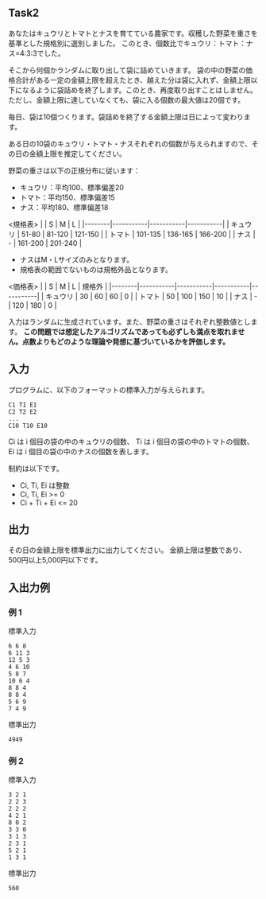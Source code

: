 ## Task2

あなたはキュウリとトマトとナスを育てている農家です。収穫した野菜を重さを基準とした規格別に選別しました。
このとき、個数比でキュウリ：トマト：ナス=4:3:3でした。

そこから何個かランダムに取り出して袋に詰めていきます。
袋の中の野菜の価格合計がある一定の金額上限を超えたとき、越えた分は袋に入れず、金額上限以下になるように袋詰めを終了します。このとき、再度取り出すことはしません。
ただし、金額上限に達していなくても、袋に入る個数の最大値は20個です。

毎日、袋は10個つくります。袋詰めを終了する金額上限は日によって変わります。

ある日の10袋のキュウリ・トマト・ナスそれぞれの個数が与えられますので、その日の金額上限を推定してください。

野菜の重さは以下の正規分布に従います：
- キュウリ：平均100、標準偏差20
- トマト：平均150、標準偏差15
- ナス：平均180、標準偏差18

<規格表>
|        | S         | M         | L         |
|--------|-----------|-----------|-----------|
| キュウリ | 51-80     | 81-120    | 121-150   |
| トマト   | 101-135   | 136-165   | 166-200   |
| ナス     | -         | 161-200   | 201-240   |
- ナスはM・Lサイズのみとなります。
- 規格表の範囲でないものは規格外品となります。

<価格表>
|        | S         | M         | L         | 規格外         |
|--------|-----------|-----------|-----------|-----------|
| キュウリ | 30   | 60   | 60   | 0   |
| トマト   | 50   | 100   | 150   | 10   |
| ナス     | -         | 120   | 180   | 0   |


入力はランダムに生成されています。また、野菜の重さはそれぞれ整数値とします。
**この問題では想定したアルゴリズムであっても必ずしも満点を取れません。点数よりもどのような理論や発想に基づいているかを評価します。**

## 入力
プログラムに、以下のフォーマットの標準入力が与えられます。
```plain
C1 T1 E1
C2 T2 E2
...
C10 T10 E10
```
Ci は i 個目の袋の中のキュウリの個数、
Ti は i 個目の袋の中のトマトの個数、
Ei は i 個目の袋の中のナスの個数を表します。

制約は以下です。
- Ci, Ti, Ei  は整数
- Ci, Ti, Ei >= 0
- Ci + Ti + Ei <= 20

## 出力
その日の金額上限を標準出力に出力してください。
金額上限は整数であり、500円以上5,000円以下です。

## 入出力例
### 例 1
標準入力
```plain
6 6 8
6 11 3
12 5 3
4 6 10
5 8 7
10 6 4
8 8 4
8 8 4
5 6 9
7 4 9
```
標準出力
```plain
4949
```

### 例 2
標準入力
```plain
3 2 1
2 2 3
2 2 2
4 2 1
8 0 2
3 3 0
3 1 3
2 3 1
5 2 1
1 3 1
```
標準出力
```plain
560
```
